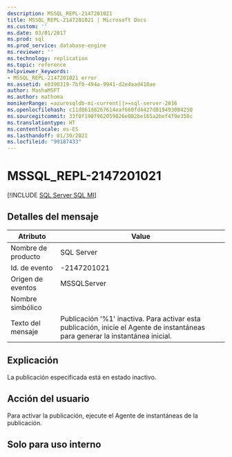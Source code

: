 ```yaml
---
description: MSSQL_REPL-2147201021
title: MSSQL_REPL-2147201021 | Microsoft Docs
ms.custom: ''
ms.date: 03/01/2017
ms.prod: sql
ms.prod_service: database-engine
ms.reviewer: ''
ms.technology: replication
ms.topic: reference
helpviewer_keywords:
- MSSQL_REPL-2147201021 error
ms.assetid: e8390319-7bf0-494a-9941-d2e4aad410ae
author: MashaMSFT
ms.author: mathoma
monikerRange: =azuresqldb-mi-current||>=sql-server-2016
ms.openlocfilehash: c11d861d8267614eaf660fd4427d019493084250
ms.sourcegitcommit: 33f0f190f962059826e002be165a2bef4f9e350c
ms.translationtype: HT
ms.contentlocale: es-ES
ms.lasthandoff: 01/30/2021
ms.locfileid: "99187433"
---
```

# <a name="mssql_repl-2147201021"></a>MSSQL_REPL-2147201021
[!INCLUDE [SQL Server SQL MI](../../includes/applies-to-version/sql-asdbmi.md)]
    
## <a name="message-details"></a>Detalles del mensaje  
  
|Atributo|Value|  
|-|-|  
|Nombre de producto|SQL Server|  
|Id. de evento|-2147201021|  
|Origen de eventos|MSSQLServer|  
|Nombre simbólico||  
|Texto del mensaje|Publicación '%1' inactiva. Para activar esta publicación, inicie el Agente de instantáneas para generar la instantánea inicial.|  
  
## <a name="explanation"></a>Explicación  
 La publicación especificada está en estado inactivo.  
  
## <a name="user-action"></a>Acción del usuario  
 Para activar la publicación, ejecute el Agente de instantáneas de la publicación.  
  
## <a name="internal-only"></a>Solo para uso interno  
  
